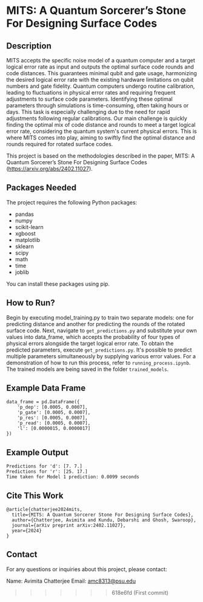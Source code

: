 # MITS: A Quantum Sorcerer’s Stone For Designing Surface Codes

## Description

MITS accepts the specific noise model of a quantum computer and a target logical error rate as input and outputs the optimal surface code rounds and code distances. This guarantees minimal qubit and gate usage, harmonizing the desired logical error rate with the existing hardware limitations on qubit numbers and gate fidelity. Quantum computers undergo routine calibration, leading to fluctuations in physical error rates and requiring frequent adjustments to surface code parameters. Identifying these optimal parameters through simulations is time-consuming, often taking hours or days. This task is especially challenging due to the need for rapid adjustments following regular calibrations. Our main challenge is quickly finding the optimal mix of code distance and rounds to meet a target logical error rate, considering the quantum system's current physical errors. This is where MITS comes into play, aiming to swiftly find the optimal distance and rounds required for rotated surface codes.

This project is based on the methodologies described in the paper, MITS: A Quantum Sorcerer’s Stone For Designing Surface Codes (https://arxiv.org/abs/2402.11027).

## Packages Needed

The project requires the following Python packages:

- pandas
- numpy
- scikit-learn
- xgboost
- matplotlib
- sklearn
- scipy
- math
- time
- joblib

You can install these packages using pip.

## How to Run?

Begin by executing model_training.py to train two separate models: one for predicting distance and another for predicting the rounds of the rotated surface code. Next, navigate to `get_predictions.py` and substitute your own values into data_frame, which accepts the probability of four types of physical errors alongside the target logical error rate. To obtain the predicted parameters, execute `get_predictions.py`. It's possible to predict multiple parameters simultaneously by supplying various error values. For a demonstration of how to run this process, refer to `running_process.ipynb`. The trained models are being saved in the folder `trained_models`.

## Example Data Frame

```
data_frame = pd.DataFrame({
    'p_dep': [0.0005, 0.0007],
    'p_gate': [0.0005, 0.0007],
    'p_res': [0.0005, 0.0007],
    'p_read': [0.0005, 0.0007],
    'l': [0.0000015, 0.0000017]
})
```

## Example Output

```
Predictions for 'd': [7. 7.]
Predictions for 'r': [25. 17.]
Time taken for Model 1 prediction: 0.0099 seconds
```

## Cite This Work

```
@article{chatterjee2024mits,
  title={MITS: A Quantum Sorcerer Stone For Designing Surface Codes},
  author={Chatterjee, Avimita and Kundu, Debarshi and Ghosh, Swaroop},
  journal={arXiv preprint arXiv:2402.11027},
  year={2024}
}
```

## Contact

For any questions or inquiries about this project, please contact:

Name: Avimita Chatterjee
Email: amc8313@psu.edu
>>>>>>> 618e6fd (First commit)
